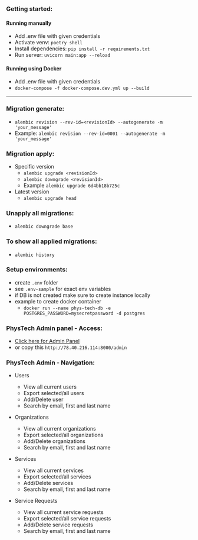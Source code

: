 ###  Getting started:
  #### Running manually
  - Add .env file with given credentials  
  - Activate venv: `poetry shell`
  - Install dependencies: `pip install -r requirements.txt`
  - Run server: `uvicorn main:app --reload`

  #### Running using Docker
  - Add .env file with given credentials
  - `docker-compose -f docker-compose.dev.yml up --build`


---
 
### Migration generate:
  - `alembic revision --rev-id=<revisionId> --autogenerate -m 'your_message'`
  - Example: `alembic revision --rev-id=0001 --autogenerate -m 'your_message'`

###  Migration apply:
  - Specific version
    - `alembic upgrade <revisionId>`
    - `alembic downgrade <revisionId>` 
    - Example `alembic upgrade 6d4bb18b725c`
  - Latest version
    - `alembic upgrade head`

###  Unapply all migrations:
  - `alembic downgrade base`

###  To show all applied migrations:
  * `alembic history`

###  Setup environments:
  * create `.env` folder
  * see `.env-sample` for exact env variables 
  * if DB is not created make sure to create instance locally
  * example to create docker container
    * `docker run --name phys-tech-db -e POSTGRES_PASSWORD=mysecretpassword -d postgres`

### PhysTech Admin panel - Access:
  * [Click here for Admin Panel](http://78.40.216.114:8000/admin)
  * or copy this `http://78.40.216.114:8000/admin`
 
### PhysTech Admin - Navigation:
  * Users
    * View all current users
    * Export selected/all users
    * Add/Delete user
    * Search by email, first and last name

  * Organizations
    * View all current organizations
    * Export selected/all organizations
    * Add/Delete organizations
    * Search by email, first and last name

  * Services
    * View all current services
    * Export selected/all services
    * Add/Delete services
    * Search by email, first and last name

  * Service Requests
    * View all current service requests
    * Export selected/all service requests
    * Add/Delete service requests
    * Search by email, first and last name